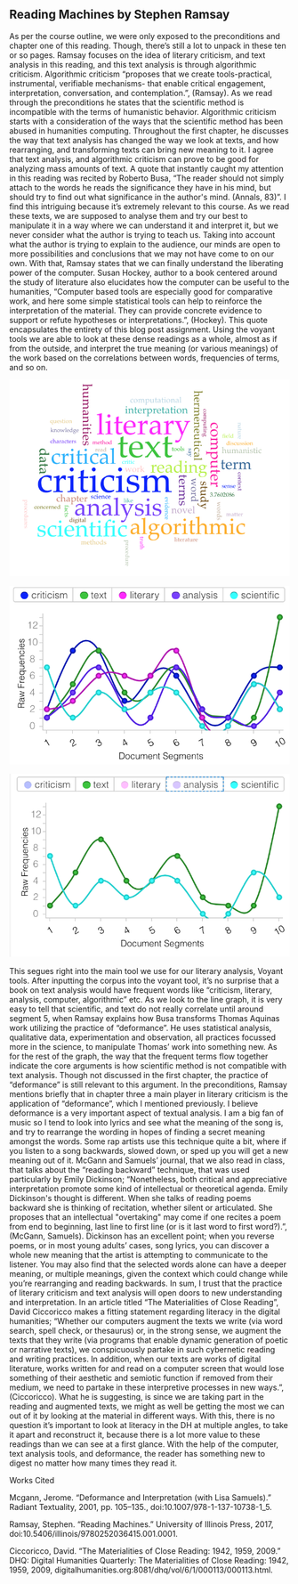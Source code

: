 
## Reading Machines by Stephen Ramsay

As per the course outline, we were only exposed to the preconditions and chapter one of this reading. Though, there’s still a lot to unpack in these ten or so pages. Ramsay focuses on the idea of literary criticism, and text analysis in this reading, and this text analysis is through algorithmic criticism. Algorithmic criticism “proposes that we create tools-practical, instrumental, verifiable mechanisms- that enable critical engagement, interpretation, conversation, and contemplation.”, (Ramsay).  As we read through the preconditions he states that the scientific method is incompatible with the terms of humanistic behavior. Algorithmic criticism starts with a consideration of the ways that the scientific method has been abused in humanities computing. Throughout the first chapter, he discusses the way that text analysis has changed the way we look at texts, and how rearranging, and transforming texts can bring new meaning to it. I agree that text analysis, and algorithmic criticism can prove to be good for analyzing mass amounts of text. A quote that instantly caught my attention in this reading was recited by Roberto Busa, “The reader should not simply attach to the words he reads the significance they have in his mind, but should try to find out what significance in the author's mind. (Annals, 83)”. I find this intriguing because it’s extremely relevant to this course. As we read these texts, we are supposed to analyse them and try our best to manipulate it in a way where we can understand it and interpret it, but we never consider what the author is trying to teach us. Taking into account what the author is trying to explain to the audience, our minds are open to more possibilities and conclusions that we may not have come to on our own. With that, Ramsay states that we can finally understand the liberating power of the computer. Susan Hockey, author to a book centered around the study of literature also elucidates how the computer can be useful to the humanities, “Computer based tools are especially good for comparative work, and here some simple statistical tools can help to reinforce the interpretation of the material. They can provide concrete evidence to support or refute hypotheses or interpretations.”, (Hockey). This quote encapsulates the entirety of this blog post assignment. Using the voyant tools we are able to look at these dense readings as a whole, almost as if from the outside, and interpret the true meaning (or various meanings) of the work based on the correlations between words, frequencies of terms, and so on. 

![](Images/wordcloud.png)

![](Images/trends.png)

![](Images/trends2.png)

This segues right into the main tool we use for our literary analysis, Voyant tools. After inputting the corpus into the voyant tool, it’s no surprise that a book on text analysis would have frequent words like “criticism, literary, analysis, computer, algorithmic” etc. As we look to the line graph, it is very easy to tell that scientific, and text do not really correlate until around segment 5, when Ramsay explains how Busa transforms Thomas Aquinas work utilizing the practice of “deformance”. He uses statistical analysis, qualitative data, experimentation and observation, all practices focussed more in the science, to manipulate Thomas’ work into something new. As for the rest of the graph, the way that the frequent terms flow together indicate the core arguments is how scientific method is not compatible with text analysis.
Though not discussed in the first chapter, the practice of “deformance” is still relevant to this argument. In the preconditions, Ramsay mentions briefly that in chapter three a main player in literary criticism is the application of “deformance”, which I mentioned previously. I believe deformance is a very important aspect of textual analysis. I am a big fan of music so I tend to look into lyrics and see what the meaning of the song is, and try to rearrange the wording in hopes of finding a secret meaning amongst the words. Some rap artists use this technique quite a bit, where if you listen to a song backwards, slowed down, or sped up you will get a new meaning out of it. McGann and Samuels’ journal, that we also read in class, that talks about the “reading backward” technique, that was used particularly by Emily Dickinson; “Nonetheless, both critical and appreciative interpretation promote some kind of intellectual or theoretical agenda. Emily Dickinson's thought is different. When she talks of reading poems backward she is thinking of recitation, whether silent or articulated. She proposes that an intellectual "overtaking" may come if one recites a poem from end to beginning, last line to first line (or is it last word to first word?).”, (McGann, Samuels). Dickinson has an excellent point; when you reverse poems, or in most young adults’ cases, song lyrics, you can discover a whole new meaning that the artist is attempting to communicate to the listener. You may also find that the selected words alone can have a deeper meaning, or multiple meanings, given the context which could change while you’re rearranging and reading backwards.
In sum, I trust that the practice of literary criticism and text analysis will open doors to new understanding and interpretation. In an article titled “The Materialities of Close Reading”, David Ciccoricco makes a fitting statement regarding literacy in the digital humanities; “Whether our computers augment the texts we write (via word search, spell check, or thesaurus) or, in the strong sense, we augment the texts that they write (via programs that enable dynamic generation of poetic or narrative texts), we conspicuously partake in such cybernetic reading and writing practices. In addition, when our texts are works of digital literature, works written for and read on a computer screen that would lose something of their aesthetic and semiotic function if removed from their medium,  we need to partake in these interpretive processes in new ways.”, (Ciccoricco). What he is suggesting, is since we are taking part in the reading and augmented texts, we might as well be getting the most we can out of it by looking at the material in different ways. With this, there is no question it’s important to look at literacy in the DH at multiple angles, to take it apart and reconstruct it, because there is a lot more value to these readings than we can see at a first glance. With the help of the computer, text analysis tools, and deformance, the reader has something new to digest no matter how many times they read it.


Works Cited

Mcgann, Jerome. “Deformance and Interpretation (with Lisa Samuels).” Radiant Textuality, 2001, pp. 105–135., doi:10.1007/978-1-137-10738-1_5.

Ramsay, Stephen. “Reading Machines.” University of Illinois Press, 2017, doi:10.5406/illinois/9780252036415.001.0001.

Ciccoricco, David. “The Materialities of Close Reading: 1942, 1959, 2009.” DHQ: Digital Humanities Quarterly: The Materialities of Close Reading: 1942, 1959, 2009, digitalhumanities.org:8081/dhq/vol/6/1/000113/000113.html.

